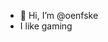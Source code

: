 - 👋 Hi, I’m @oenfske
- I like gaming

<!---
oenfske/oenfske is a ✨ special ✨ repository because its `README.md` (this file) appears on your GitHub profile.
You can click the Preview link to take a look at your changes.
--->

